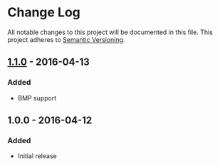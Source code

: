 # Change Log
All notable changes to this project will be documented in this file.
This project adheres to [Semantic Versioning](http://semver.org/).

## [1.1.0](../../compare/1.0.0...1.1.0) - 2016-04-13
### Added
- BMP support

## 1.0.0 - 2016-04-12
### Added
- Initial release

